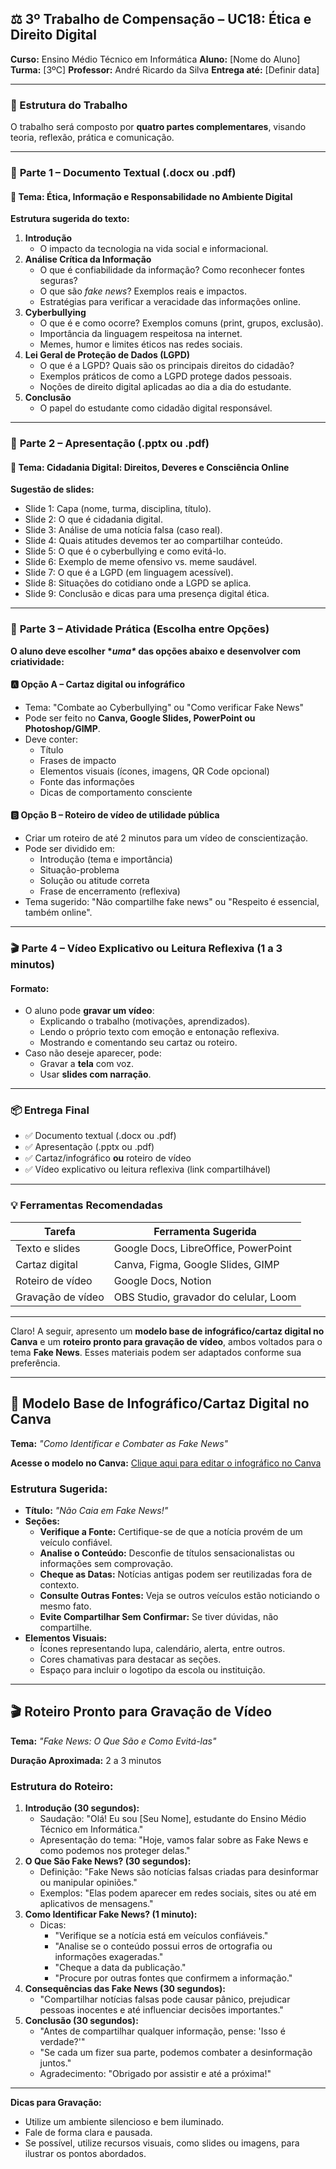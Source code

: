 ## ⚖️ 3º Trabalho de Compensação – UC18: Ética e Direito Digital

**Curso:** Ensino Médio Técnico em Informática
 **Aluno:** [Nome do Aluno]
 **Turma:** [3ºC]
 **Professor:** André Ricardo da Silva
 **Entrega até:** [Definir data]

------

### 📁 Estrutura do Trabalho

O trabalho será composto por **quatro partes complementares**, visando teoria, reflexão, prática e comunicação.

------

### 📝 **Parte 1 – Documento Textual (.docx ou .pdf)**

#### 📌 Tema: **Ética, Informação e Responsabilidade no Ambiente Digital**

**Estrutura sugerida do texto:**

1. **Introdução**
   - O impacto da tecnologia na vida social e informacional.
2. **Análise Crítica da Informação**
   - O que é confiabilidade da informação? Como reconhecer fontes seguras?
   - O que são *fake news*? Exemplos reais e impactos.
   - Estratégias para verificar a veracidade das informações online.
3. **Cyberbullying**
   - O que é e como ocorre? Exemplos comuns (print, grupos, exclusão).
   - Importância da linguagem respeitosa na internet.
   - Memes, humor e limites éticos nas redes sociais.
4. **Lei Geral de Proteção de Dados (LGPD)**
   - O que é a LGPD? Quais são os principais direitos do cidadão?
   - Exemplos práticos de como a LGPD protege dados pessoais.
   - Noções de direito digital aplicadas ao dia a dia do estudante.
5. **Conclusão**
   - O papel do estudante como cidadão digital responsável.

------

### 🎤 **Parte 2 – Apresentação (.pptx ou .pdf)**

#### 🎯 Tema: **Cidadania Digital: Direitos, Deveres e Consciência Online**

**Sugestão de slides:**

- Slide 1: Capa (nome, turma, disciplina, título).
- Slide 2: O que é cidadania digital.
- Slide 3: Análise de uma notícia falsa (caso real).
- Slide 4: Quais atitudes devemos ter ao compartilhar conteúdo.
- Slide 5: O que é o cyberbullying e como evitá-lo.
- Slide 6: Exemplo de meme ofensivo vs. meme saudável.
- Slide 7: O que é a LGPD (em linguagem acessível).
- Slide 8: Situações do cotidiano onde a LGPD se aplica.
- Slide 9: Conclusão e dicas para uma presença digital ética.

------

### 🧠 **Parte 3 – Atividade Prática (Escolha entre Opções)**

**O aluno deve escolher \**uma\** das opções abaixo e desenvolver com criatividade:**

#### 🅰️ **Opção A – Cartaz digital ou infográfico**

- Tema: "Combate ao Cyberbullying" ou "Como verificar Fake News"
- Pode ser feito no **Canva, Google Slides, PowerPoint ou Photoshop/GIMP**.
- Deve conter:
  - Título
  - Frases de impacto
  - Elementos visuais (ícones, imagens, QR Code opcional)
  - Fonte das informações
  - Dicas de comportamento consciente

#### 🅱️ **Opção B – Roteiro de vídeo de utilidade pública**

- Criar um roteiro de até 2 minutos para um vídeo de conscientização.
- Pode ser dividido em:
  - Introdução (tema e importância)
  - Situação-problema
  - Solução ou atitude correta
  - Frase de encerramento (reflexiva)
- Tema sugerido: "Não compartilhe fake news" ou "Respeito é essencial, também online".

------

### 🎬 **Parte 4 – Vídeo Explicativo ou Leitura Reflexiva (1 a 3 minutos)**

#### Formato:

- O aluno pode **gravar um vídeo**:
  - Explicando o trabalho (motivações, aprendizados).
  - Lendo o próprio texto com emoção e entonação reflexiva.
  - Mostrando e comentando seu cartaz ou roteiro.
- Caso não deseje aparecer, pode:
  - Gravar a **tela** com voz.
  - Usar **slides com narração**.

------

### 📦 Entrega Final

- ✅ Documento textual (.docx ou .pdf)
- ✅ Apresentação (.pptx ou .pdf)
- ✅ Cartaz/infográfico **ou** roteiro de vídeo
- ✅ Vídeo explicativo ou leitura reflexiva (link compartilhável)

------

### 💡 Ferramentas Recomendadas

| Tarefa            | Ferramenta Sugerida                   |
| ----------------- | ------------------------------------- |
| Texto e slides    | Google Docs, LibreOffice, PowerPoint  |
| Cartaz digital    | Canva, Figma, Google Slides, GIMP     |
| Roteiro de vídeo  | Google Docs, Notion                   |
| Gravação de vídeo | OBS Studio, gravador do celular, Loom |

------

Claro! A seguir, apresento um **modelo base de infográfico/cartaz digital no Canva** e um **roteiro pronto para gravação de vídeo**, ambos voltados para o tema **Fake News**. Esses materiais podem ser adaptados conforme sua preferência.

------

## 🎨 Modelo Base de Infográfico/Cartaz Digital no Canva

**Tema:** *"Como Identificar e Combater as Fake News"*

**Acesse o modelo no Canva:** [Clique aqui para editar o infográfico no Canva](https://www.canva.com/pt_br/infograficos/modelos/)

### Estrutura Sugerida:

- **Título:** *"Não Caia em Fake News!"*
- **Seções:**
  - **Verifique a Fonte:** Certifique-se de que a notícia provém de um veículo confiável.
  - **Analise o Conteúdo:** Desconfie de títulos sensacionalistas ou informações sem comprovação.
  - **Cheque as Datas:** Notícias antigas podem ser reutilizadas fora de contexto.
  - **Consulte Outras Fontes:** Veja se outros veículos estão noticiando o mesmo fato.
  - **Evite Compartilhar Sem Confirmar:** Se tiver dúvidas, não compartilhe.
- **Elementos Visuais:**
  - Ícones representando lupa, calendário, alerta, entre outros.
  - Cores chamativas para destacar as seções.
  - Espaço para incluir o logotipo da escola ou instituição.

------

## 🎬 Roteiro Pronto para Gravação de Vídeo

**Tema:** *"Fake News: O Que São e Como Evitá-las"*

**Duração Aproximada:** 2 a 3 minutos

### Estrutura do Roteiro:

1. **Introdução (30 segundos):**
   - Saudação: "Olá! Eu sou [Seu Nome], estudante do Ensino Médio Técnico em Informática."
   - Apresentação do tema: "Hoje, vamos falar sobre as Fake News e como podemos nos proteger delas."
2. **O Que São Fake News? (30 segundos):**
   - Definição: "Fake News são notícias falsas criadas para desinformar ou manipular opiniões."
   - Exemplos: "Elas podem aparecer em redes sociais, sites ou até em aplicativos de mensagens."
3. **Como Identificar Fake News? (1 minuto):**
   - Dicas:
     - "Verifique se a notícia está em veículos confiáveis."
     - "Analise se o conteúdo possui erros de ortografia ou informações exageradas."
     - "Cheque a data da publicação."
     - "Procure por outras fontes que confirmem a informação."
4. **Consequências das Fake News (30 segundos):**
   - "Compartilhar notícias falsas pode causar pânico, prejudicar pessoas inocentes e até influenciar decisões importantes."
5. **Conclusão (30 segundos):**
   - "Antes de compartilhar qualquer informação, pense: 'Isso é verdade?'"
   - "Se cada um fizer sua parte, podemos combater a desinformação juntos."
   - Agradecimento: "Obrigado por assistir e até a próxima!"

------

**Dicas para Gravação:**

- Utilize um ambiente silencioso e bem iluminado.
- Fale de forma clara e pausada.
- Se possível, utilize recursos visuais, como slides ou imagens, para ilustrar os pontos abordados.
